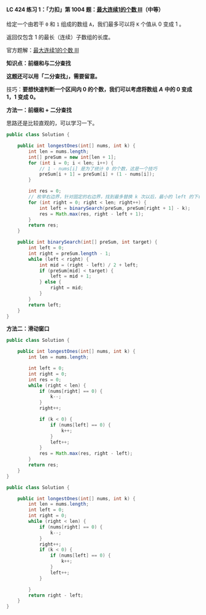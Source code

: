 #### LC 424 练习 1：「力扣」第 1004 题：[最大连续1的个数 III](https://leetcode-cn.com/problems/max-consecutive-ones-iii/)（中等）

给定一个由若干 `0` 和 `1` 组成的数组 `A`，我们最多可以将 `K` 个值从 0 变成 1 。

返回仅包含 1 的最长（连续）子数组的长度。



官方题解：[最大连续1的个数 III](https://leetcode-cn.com/problems/max-consecutive-ones-iii/solution/zui-da-lian-xu-1de-ge-shu-iii-by-leetcod-hw12/)

**知识点：前缀和与二分查找**

**这题还可以用「二分查找」，需要留意。**



技巧：**要想快速判断一个区间内 0 的个数，我们可以考虑将数组** ***A*** **中的 0 变成 1，1 变成 0。**



**方法一：前缀和 + 二分查找**

思路还是比较直观的，可以学习一下。

```java
public class Solution {

    public int longestOnes(int[] nums, int k) {
        int len = nums.length;
        int[] preSum = new int[len + 1];
        for (int i = 0; i < len; i++) {
            // 1 - nums[i] 是为了统计 0 的个数，这是一个技巧
            preSum[i + 1] = preSum[i] + (1 - nums[i]);
        }

        int res = 0;
        // 枚举右边界，针对固定的右边界，找到最多替换 k 次以后，最小的 left 的下标
        for (int right = 0; right < len; right++) {
            int left = binarySearch(preSum, preSum[right + 1] - k);
            res = Math.max(res, right - left + 1);
        }
        return res;
    }

    public int binarySearch(int[] preSum, int target) {
        int left = 0;
        int right = preSum.length - 1;
        while (left < right) {
            int mid = (right - left) / 2 + left;
            if (preSum[mid] < target) {
                left = mid + 1;
            } else {
                right = mid;
            }
        }
        return left;
    }
}
```

**方法二：滑动窗口**

```java
public class Solution {

    public int longestOnes(int[] nums, int k) {
        int len = nums.length;

        int left = 0;
        int right = 0;
        int res = 0;
        while (right < len) {
            if (nums[right] == 0) {
                k--;
            }
            right++;

            if (k < 0) {
                if (nums[left] == 0) {
                    k++;
                }
                left++;
            }
            res = Math.max(res, right - left);
        }
        return res;
    }
}
```

```java
public class Solution {

    public int longestOnes(int[] nums, int k) {
        int len = nums.length;
        int left = 0;
        int right = 0;
        while (right < len) {
            if (nums[right] == 0) {
                k--;
            }
            right++;
            if (k < 0) {
                if (nums[left] == 0) {
                    k++;
                }
                left++;
            }

        }
        return right - left;
    }
}
```

#### 